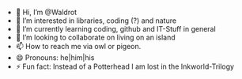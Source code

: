 - 👋 Hi, I’m @Waldrot
- 👀 I’m interested in libraries, coding (?) and nature
- 🌱 I’m currently learning coding, github and IT-Stuff in general
- 💞️ I’m looking to collaborate on living on an island 
- 📫 How to reach me via owl or pigeon. 
- 😄 Pronouns: he|him|his
- ⚡ Fun fact: Instead of a Potterhead I am lost in the Inkworld-Trilogy 

<!---
Waldrot/Waldrot is a ✨ special ✨ repository because its `README.md` (this file) appears on your GitHub profile.
You can click the Preview link to take a look at your changes.
--->
